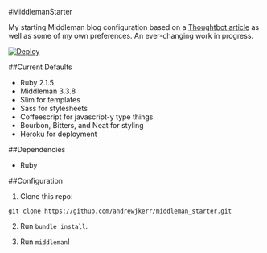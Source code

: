 #MiddlemanStarter

My starting Middleman blog configuration based on a [Thoughtbot article](http://robots.thoughtbot.com/middleman-bourbon-walkthrough) as well as some of my own preferences. An ever-changing work in progress.

[![Deploy](https://www.herokucdn.com/deploy/button.png)](https://heroku.com/deploy?template=https://github.com/andrewjkerr/middleman_starter)

##Current Defaults

- Ruby 2.1.5
- Middleman 3.3.8
- Slim for templates
- Sass for stylesheets
- Coffeescript for javascript-y type things
- Bourbon, Bitters, and Neat for styling
- Heroku for deployment

##Dependencies

- Ruby

##Configuration

1. Clone this repo:

```
git clone https://github.com/andrewjkerr/middleman_starter.git
```

2. Run `bundle install`.

3. Run `middleman`!